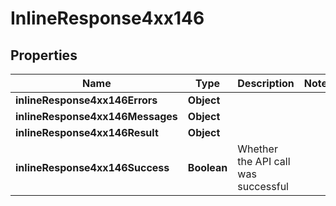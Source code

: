 # InlineResponse4xx146

## Properties
Name | Type | Description | Notes
------------ | ------------- | ------------- | -------------
**inlineResponse4xx146Errors** | **Object** |  | 
**inlineResponse4xx146Messages** | **Object** |  | 
**inlineResponse4xx146Result** | **Object** |  | 
**inlineResponse4xx146Success** | **Boolean** | Whether the API call was successful | 
